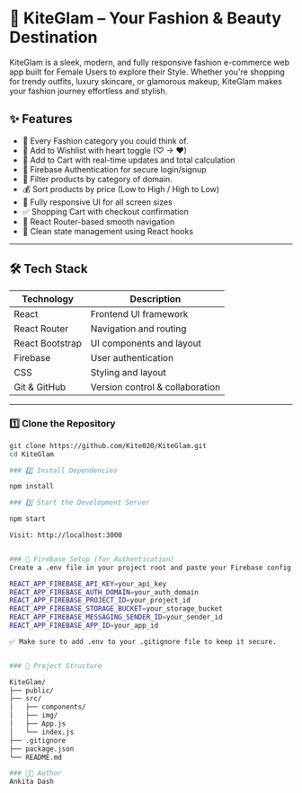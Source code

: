 # 💄 KiteGlam – Your Fashion & Beauty Destination

KiteGlam is a sleek, modern, and fully responsive fashion e-commerce web app built for Female Users to explore their Style. Whether you're shopping for trendy outfits, luxury skincare, or glamorous makeup, KiteGlam makes your fashion journey effortless and stylish.

## ✨ Features

- 🧍 Every Fashion category you could think of.
- 💖 Add to Wishlist with heart toggle (♡ → ❤)
- 🛒 Add to Cart with real-time updates and total calculation
- 🔐 Firebase Authentication for secure login/signup
- 📂 Filter products by category of domain.
- 💰 Sort products by price (Low to High / High to Low)
- 📱 Fully responsive UI for all screen sizes
- ✅ Shopping Cart with checkout confirmation
- 🔄 React Router-based smooth navigation
- 🧠 Clean state management using React hooks

---

## 🛠️ Tech Stack

| Technology | Description                    |
|------------|--------------------------------|
| React      | Frontend UI framework          |
| React Router | Navigation and routing      |
| React Bootstrap | UI components and layout |
| Firebase   | User authentication            |
| CSS        | Styling and layout             |
| Git & GitHub | Version control & collaboration |

---

### 1️⃣ Clone the Repository

```bash
git clone https://github.com/Kite020/KiteGlam.git
cd KiteGlam

### 2️⃣ Install Dependencies

npm install

### 3️⃣ Start the Development Server

npm start

Visit: http://localhost:3000


### 🔐 Firebase Setup (for Authentication)
Create a .env file in your project root and paste your Firebase config like this:

REACT_APP_FIREBASE_API_KEY=your_api_key
REACT_APP_FIREBASE_AUTH_DOMAIN=your_auth_domain
REACT_APP_FIREBASE_PROJECT_ID=your_project_id
REACT_APP_FIREBASE_STORAGE_BUCKET=your_storage_bucket
REACT_APP_FIREBASE_MESSAGING_SENDER_ID=your_sender_id
REACT_APP_FIREBASE_APP_ID=your_app_id

✅ Make sure to add .env to your .gitignore file to keep it secure.


### 🧾 Project Structure

KiteGlam/
├── public/
├── src/
│   ├── components/
│   ├── img/
│   ├── App.js
│   └── index.js
├── .gitignore
├── package.json
└── README.md

### 🧑‍💻 Author
Ankita Dash


